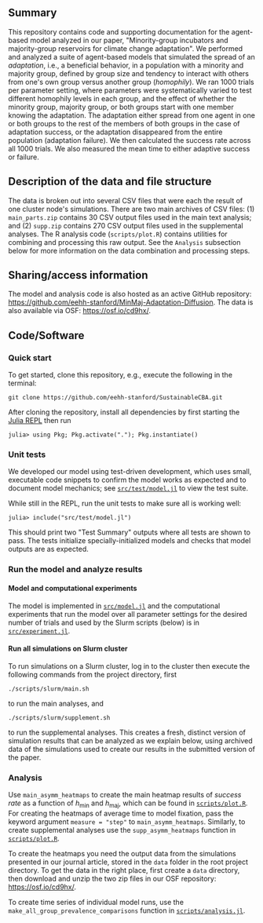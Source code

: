 ## Summary

This repository contains code and supporting documentation for the agent-based model analyzed in our paper, "Minority-group incubators and majority-group reservoirs for climate change adaptation". We performed and analyzed a suite of agent-based models that simulated the spread of an _adaptation_, i.e., a beneficial behavior, in a population with a minority and majority group, defined by group size and tendency to interact with others from one's own group versus another group (_homophily_). We ran 1000 trials per parameter setting, where parameters were systematically varied to test different homophily levels in each group, and the effect of whether the minority group, majority group, or both groups start with one member knowing the adaptation. The adaptation either spread from one agent in one or both groups to the rest of the members of both groups in the case of adaptation success, or the adaptation disappeared from the entire population (adaptation failure). We then calculated the success rate across all 1000 trials. We also measured the mean time to either adaptive success or failure.


## Description of the data and file structure

The data is broken out into several CSV files that were each the result of one
cluster node's simulations. There are two main archives of CSV files: (1) `main_parts.zip` contains 30 CSV output files used in the main text analysis; and (2) `supp.zip` contains 270 CSV output files used in the supplemental analyses. The R analysis code (`scripts/plot.R`) contains utilities for combining and processing this raw output. See the `Analysis` subsection below for more information on the data combination and processing steps.


## Sharing/access information

The model and analysis code is also hosted as an active GitHub repository:
https://github.com/eehh-stanford/MinMaj-Adaptation-Diffusion. The data is also
available via OSF: https://osf.io/cd9hx/.


## Code/Software

### Quick start

To get started, clone this repository, e.g., execute the following in the
terminal: 

```
git clone https://github.com/eehh-stanford/SustainableCBA.git
```

After cloning the repository, install all dependencies by first starting the
[Julia REPL](https://docs.julialang.org/en/v1/stdlib/REPL/) then run

```
julia> using Pkg; Pkg.activate("."); Pkg.instantiate()
```

### Unit tests

We developed our model using test-driven development, which uses small, executable code snippets to confirm the model works as expected and to document model mechanics; see [`src/test/model.jl`](https://github.com/eehh-stanford/SustainableCBA/blob/main/src/test/model.jl) to view the test suite.

While still in the REPL, run the unit tests to make sure all is working well:

```
julia> include("src/test/model.jl")
```

This should print two "Test Summary" outputs where all tests are shown to pass.
The tests initialize specially-initialized models and checks that model outputs
are as expected. 

### Run the model and analyze results

#### Model and computational experiments

The model is implemented in [`src/model.jl`](src/model.jl) and the computational experiments that run the model over all parameter settings for the desired number of trials and used by the Slurm scripts (below) is in [`src/experiment.jl`](src/experiment.jl).

#### Run all simulations on Slurm cluster

To run simulations on a Slurm cluster, log in to the cluster then execute the following commands from the project directory, first
```
./scripts/slurm/main.sh
```
to run the main analyses, and
```
./scripts/slurm/supplement.sh
```
to run the supplemental analyses. This creates a fresh, distinct version of simulation results that can be analyzed as we explain below, using archived data of the simulations used to create our results in the submitted version of the paper.

### Analysis

Use `main_asymm_heatmaps` to create the main heatmap results of _success rate_ as a function of $h_\mathrm{min}$ and $h_\mathrm{maj}$, which can be found in [`scripts/plot.R`](https://github.com/eehh-stanford/SustainableCBA/blob/main/scripts/plot.R#L72). For creating the heatmaps of average time to model fixation, pass the keyword argument `measure = "step"` to `main_asymm_heatmaps`. Similarly, to create supplemental analyses use the `supp_asymm_heatmaps` function in [`scripts/plot.R`](https://github.com/eehh-stanford/SustainableCBA/blob/main/scripts/plot.R#L15).

To create the heatmaps you need the output data from the simulations presented in our journal article, stored in the `data` folder in the root project directory. To get the data in the right place, first create a `data` directory, then download and unzip the two zip files in our OSF repository: https://osf.io/cd9hx/. 

To create time series of individual model runs, use the `make_all_group_prevalence_comparisons` function in [`scripts/analysis.jl`](https://github.com/eehh-stanford/SustainableCBA/blob/main/scripts/analysis.jl#L290).
